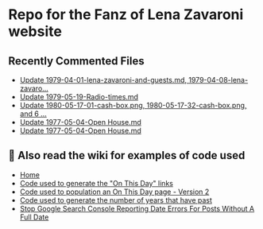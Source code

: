 # Repo for the Fanz of Lena Zavaroni website

## Recently Commented Files
<!-- BLOG-POST-LIST:START -->
- [Update 1979-04-01-lena-zavaroni-and-guests.md, 1979-04-08-lena-zavaro…](https://github.com/FanzOfLenaZavaroni/fanzoflenazavaroni.github.io/commit/756b53ad64295b3bb2003a92474380329139734f)
- [Update 1979-05-19-Radio-times.md](https://github.com/FanzOfLenaZavaroni/fanzoflenazavaroni.github.io/commit/6c57593df6e4e2a448e661bb4ac86a8c0a32436e)
- [Update 1980-05-17-01-cash-box.png, 1980-05-17-32-cash-box.png, and 6 …](https://github.com/FanzOfLenaZavaroni/fanzoflenazavaroni.github.io/commit/21228962b0c255b5ba62716f2b16f246e6f46786)
- [Update 1977-05-04-Open House.md](https://github.com/FanzOfLenaZavaroni/fanzoflenazavaroni.github.io/commit/b92199b49bf2863907e5c332fa346d2ab0721ba7)
- [Update 1977-05-04-Open House.md](https://github.com/FanzOfLenaZavaroni/fanzoflenazavaroni.github.io/commit/a4408cdd5e11972168c8861a6f02b20b25d137bc)
<!-- BLOG-POST-LIST:END -->

## :notebook: Also read the wiki for examples of code used
* [Home](https://github.com/FanzOfLenaZavaroni/fanzoflenazavaroni.github.io/wiki)
* [Code used to generate the "On This Day" links](https://github.com/FanzOfLenaZavaroni/fanzoflenazavaroni.github.io/wiki/On-This-Day-Code)
* [Code used to population an On This Day page - Version 2](https://github.com/FanzOfLenaZavaroni/fanzoflenazavaroni.github.io/wiki/Code-used-to-population-an-On-This-Day-page-%E2%80%90-Version-2)
* [Code used to generate the number of years that have past](https://github.com/FanzOfLenaZavaroni/fanzoflenazavaroni.github.io/wiki/Number-of-years-gone-by-code)
* [Stop Google Search Console Reporting Date Errors For Posts Without A Full Date](https://github.com/FanzOfLenaZavaroni/fanzoflenazavaroni.github.io/wiki/Stop-Google-Search-Console-Reporting-Date-Errors-For-Posts-Without-A-Full-Date)
